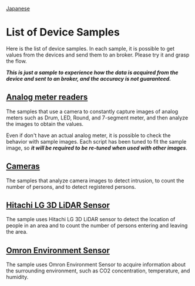 [Japanese](./README.md)

# List of Device Samples

Here is the list of device samples. In each sample, it is possible to get values from the devices and send them to an broker. Please try it and grasp the flow.  

***This is just a sample to experience how the data is acquired from the device and sent to an broker, and the accuracy is not guaranteed.***

## [Analog meter readers](./analog-meter-readers)

The samples that use a camera to constantly capture images of analog meters such as Drum, LED, Round, and 7-segment meter, and then analyze the images to obtain the values.  

Even if don't have an actual analog meter, it is possible to check the behavior with sample images. Each script has been tuned to fit the sample image, so ***it will be required to be re-tuned when used with other images***.  

## [Cameras](./cameras)

The samples that analyze camera images to detect intrusion, to count the number of persons, and to detect registered persons.  

## [Hitachi LG 3D LiDAR Sensor](./hlds-lidar)

The sample uses Hitachi LG 3D LiDAR sensor to detect the location of people in an area and to count the number of persons entering and leaving the area.  


## [Omron Environment Sensor](./omron-env)

The sample uses Omron Environment Sensor to acquire information about the surrounding environment, such as CO2 concentration, temperature, and humidity.    
